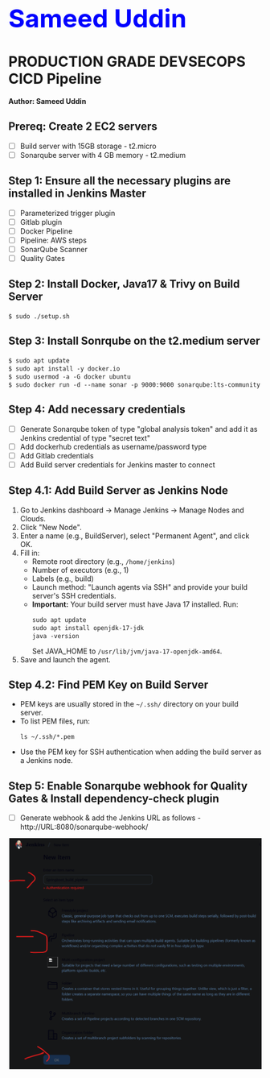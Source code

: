 <html><body><h1 style="font-size:50px;color:blue;">Sameed Uddin</h1>
</body></html>

# PRODUCTION GRADE DEVSECOPS CICD Pipeline

**Author: Sameed Uddin**

## Prereq: Create 2 EC2 servers
- [ ] Build server with 15GB storage - t2.micro
- [ ] Sonarqube server with 4 GB memory - t2.medium

## Step 1: Ensure all the necessary plugins are installed in Jenkins Master
- [ ] Parameterized trigger plugin
- [ ] Gitlab plugin
- [ ] Docker Pipeline
- [ ] Pipeline: AWS steps
- [ ] SonarQube Scanner
- [ ] Quality Gates

## Step 2: Install Docker, Java17 & Trivy on Build Server
```
$ sudo ./setup.sh
```

## Step 3: Install Sonrqube on the t2.medium server
```
$ sudo apt update
$ sudo apt install -y docker.io
$ sudo usermod -a -G docker ubuntu
$ sudo docker run -d --name sonar -p 9000:9000 sonarqube:lts-community
```

## Step 4: Add necessary credentials
- [ ] Generate Sonarqube token of type "global analysis token" and add it as Jenkins credential of type "secret text"
- [ ] Add dockerhub credentials as username/password type
- [ ] Add Gitlab credentials 
- [ ] Add Build server credentials for Jenkins master to connect

## Step 4.1: Add Build Server as Jenkins Node
1. Go to Jenkins dashboard → Manage Jenkins → Manage Nodes and Clouds.
2. Click "New Node".
3. Enter a name (e.g., BuildServer), select "Permanent Agent", and click OK.
4. Fill in:
   - Remote root directory (e.g., `/home/jenkins`)
   - Number of executors (e.g., 1)
   - Labels (e.g., build)
   - Launch method: "Launch agents via SSH" and provide your build server's SSH credentials.
   - **Important:** Your build server must have Java 17 installed. Run:
     ```
     sudo apt update
     sudo apt install openjdk-17-jdk
     java -version
     ```
     Set JAVA_HOME to `/usr/lib/jvm/java-17-openjdk-amd64`.
5. Save and launch the agent.

## Step 4.2: Find PEM Key on Build Server
- PEM keys are usually stored in the `~/.ssh/` directory on your build server.
- To list PEM files, run:
  ```
  ls ~/.ssh/*.pem
  ```
- Use the PEM key for SSH authentication when adding the build server as a Jenkins node.

## Step 5: Enable Sonarqube webhook for Quality Gates & Install dependency-check plugin
- [ ] Generate webhook & add the Jenkins URL as follows - http://URL:8080/sonarqube-webhook/



![Springboot-pipeline](image.png)